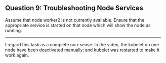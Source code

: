 ## Question 9: Troubleshooting Node Services
Assume that node worker2 is not currently available. Ensure that the appropriate service is started on that node which will show the node as running.

----------------------------------------------------------------------

I regard this task as a complete non-sense. In the video, the kubelet on one node have been deactivated manually; and kubelet was restarted to make it work again.